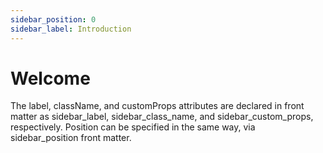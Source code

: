 ```yaml
---
sidebar_position: 0
sidebar_label: Introduction
---
```


# Welcome

The label, className, and customProps attributes are declared in front matter as sidebar_label, sidebar_class_name, and sidebar_custom_props, respectively. Position can be specified in the same way, via sidebar_position front matter.